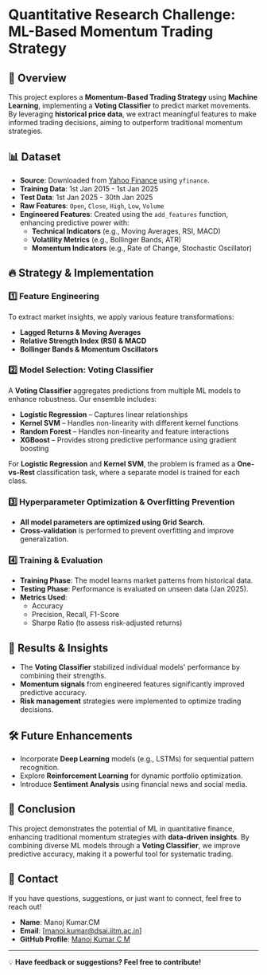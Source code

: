 # Quantitative Research Challenge: ML-Based Momentum Trading Strategy

## 📌 Overview  
This project explores a **Momentum-Based Trading Strategy** using **Machine Learning**, implementing a **Voting Classifier** to predict market movements. By leveraging **historical price data**, we extract meaningful features to make informed trading decisions, aiming to outperform traditional momentum strategies.  

## 📊 Dataset  
- **Source**: Downloaded from [Yahoo Finance](https://finance.yahoo.com/) using `yfinance`.  
- **Training Data**: 1st Jan 2015 - 1st Jan 2025  
- **Test Data**: 1st Jan 2025 - 30th Jan 2025  
- **Raw Features**: `Open`, `Close`, `High`, `Low`, `Volume`  
- **Engineered Features**: Created using the `add_features` function, enhancing predictive power with:  
  - **Technical Indicators** (e.g., Moving Averages, RSI, MACD)  
  - **Volatility Metrics** (e.g., Bollinger Bands, ATR)  
  - **Momentum Indicators** (e.g., Rate of Change, Stochastic Oscillator)  

## 🔥 Strategy & Implementation  

### 1️⃣ Feature Engineering  
To extract market insights, we apply various feature transformations:  
- **Lagged Returns & Moving Averages**  
- **Relative Strength Index (RSI) & MACD**  
- **Bollinger Bands & Momentum Oscillators**  

### 2️⃣ Model Selection: Voting Classifier  
A **Voting Classifier** aggregates predictions from multiple ML models to enhance robustness. Our ensemble includes:  
- **Logistic Regression** – Captures linear relationships  
- **Kernel SVM** – Handles non-linearity with different kernel functions  
- **Random Forest** – Handles non-linearity and feature interactions  
- **XGBoost** – Provides strong predictive performance using gradient boosting  

For **Logistic Regression** and **Kernel SVM**, the problem is framed as a **One-vs-Rest** classification task, where a separate model is trained for each class.  

### 3️⃣ Hyperparameter Optimization & Overfitting Prevention  
- **All model parameters are optimized using Grid Search.**  
- **Cross-validation** is performed to prevent overfitting and improve generalization.  

### 4️⃣ Training & Evaluation  
- **Training Phase**: The model learns market patterns from historical data.  
- **Testing Phase**: Performance is evaluated on unseen data (Jan 2025).  
- **Metrics Used**:  
  - Accuracy  
  - Precision, Recall, F1-Score  
  - Sharpe Ratio (to assess risk-adjusted returns)  

## 🚀 Results & Insights  
- The **Voting Classifier** stabilized individual models' performance by combining their strengths.  
- **Momentum signals** from engineered features significantly improved predictive accuracy.  
- **Risk management** strategies were implemented to optimize trading decisions.  

## 🛠 Future Enhancements  
- Incorporate **Deep Learning** models (e.g., LSTMs) for sequential pattern recognition.  
- Explore **Reinforcement Learning** for dynamic portfolio optimization.  
- Introduce **Sentiment Analysis** using financial news and social media.  

## 📜 Conclusion  
This project demonstrates the potential of ML in quantitative finance, enhancing traditional momentum strategies with **data-driven insights**. By combining diverse ML models through a **Voting Classifier**, we improve predictive accuracy, making it a powerful tool for systematic trading.  

## 📧 Contact

If you have questions, suggestions, or just want to connect, feel free to reach out!

- **Name**: Manoj Kumar.CM  
- **Email**: [manoj.kumar@dsai.iitm.ac.in]  
- **GitHub Profile**: [Manoj Kumar C M](https://github.com/MANOJKUMAR-CM)
---  
💡 **Have feedback or suggestions? Feel free to contribute!**  

